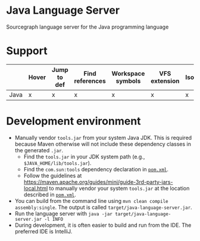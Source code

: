 # Java Language Server

Sourcegraph language server for the Java programming language

# Support

|      | Hover | Jump to def | Find references | Workspace symbols | VFS extension | Isolated | Parallel |
|------|-------|-------------|-----------------|-------------------|---------------|----------|----------|
| Java |   x   |      x      |        x        |         x         |       x       |     x    |     x    |


# Development environment

- Manually vendor `tools.jar` from your system Java JDK. This is required because Maven otherwise will not include these dependency classes in the generated `.jar`.
  - Find the `tools.jar` in your JDK system path (e.g., `$JAVA_HOME/lib/tools.jar`).
  - Find the `com.sun:tools` dependency declaration in [`pom.xml`](pom.xml).
  - Follow the guidelines at
    https://maven.apache.org/guides/mini/guide-3rd-party-jars-local.html
    to manually vendor your system `tools.jar` at the location
    described in [`pom.xml`](pom.xml).
- You can build from the command line using `mvn clean compile
  assembly:single`. The output is called
  `target/java-language-server.jar`.
- Run the language server with `java -jar target/java-language-server.jar -l INFO`
- During development, it is often easier to build and run from the
  IDE. The preferred IDE is IntelliJ.
